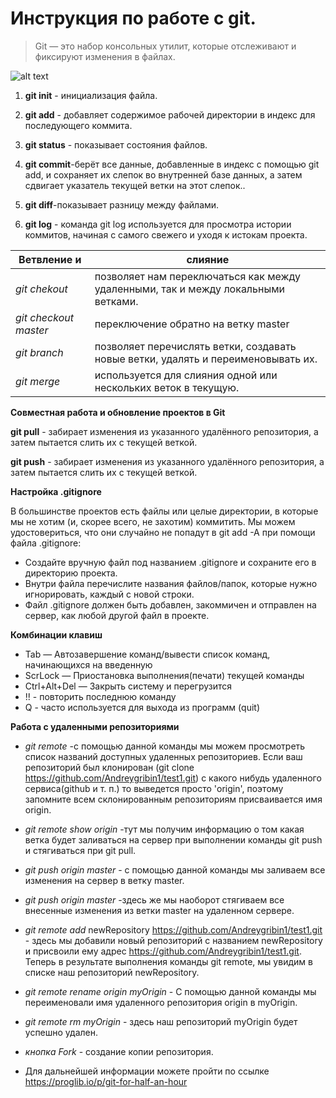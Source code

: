 # Инструкция по работе с git.
> Git — это набор консольных утилит, которые отслеживают и фиксируют изменения в файлах.

  ![alt text](https://media.proglib.io/wp-uploads/2017/10/Professortocat_v2-300x300.png)

1. **git init** - инициализация файла.

2. **git add** - добавляет содержимое рабочей директории в индекс для последующего коммита.

3. **git status** -  показывает состояния файлов.

4. **git commit**-берёт все данные, добавленные в индекс с помощью git add, и сохраняет их слепок во внутренней базе данных, а затем сдвигает указатель текущей ветки на этот слепок..

5. **git diff**-показывает разницу между файлами.

6. **git log** - команда git log используется для просмотра истории коммитов, начиная с самого свежего и уходя к истокам проекта. 

 |Ветвление и  |слияние      |
 |-------------|-------------|
|*git chekout*   |позволяет нам переключаться как между удаленными, так и между локальными ветками.       |        
|*git checkout master*|переключение обратно на ветку master|
|*git branch*|  позволяет перечислять ветки, создавать новые ветки, удалять и переименовывать их.|
|*git merge*|  используется для слияния одной или нескольких веток в текущую.|


**Совместная работа и обновление проектов в Git**

 **git pull** - забирает изменения из указанного удалённого репозитория, а затем пытается слить их с текущей веткой.

 **git push** - забирает изменения из указанного удалённого репозитория, а затем пытается слить их с текущей веткой.
 
**Настройка .gitignore**

В большинстве проектов есть файлы или целые директории, в которые мы не хотим (и, скорее всего, не захотим) коммитить. Мы можем удостовериться, что они случайно не попадут в git add -A при помощи файла .gitignore:

* Создайте вручную файл под названием .gitignore и сохраните его в директорию проекта.
* Внутри файла перечислите названия файлов/папок, которые нужно игнорировать, каждый с новой строки.
* Файл .gitignore должен быть добавлен, закоммичен и отправлен на сервер, как любой другой файл в проекте.

**Комбинации клавиш**
* Tab — Автозавершение команд/вывести список команд, начинающихся на введенную
* ScrLock — Приостановка выполнения(печати) текущей команды
* Ctrl+Alt+Del — Закрыть систему и перегрузится
* !! - повторить последнюю команду
* Q - часто используется для выхода из программ (quit)

**Работа с удаленными репозиториями**

* *git remote* -c помощью данной команды мы можем просмотреть список названий доступных удаленных репозиториев. Если ваш репозиторий был клонирован (git clone https://github.com/Andreygribin1/test1.git) с какого нибудь удаленного сервиса(github и т. п.) то выведется просто 'origin', поэтому запомните всем склонированным репозиториям присваивается имя origin.

* *git remote show origin* -тут мы получим информацию о том какая ветка будет заливаться на сервер при выполнении команды git push и стягиваться при git pull.

* *git push origin master* - c помощью данной команды мы заливаем все изменения на сервер в ветку master.

* *git push origin master* -здесь же мы наоборот стягиваем все внесенные изменения из ветки master на удаленном сервере.

* *git remote add* newRepository https://github.com/Andreygribin1/test1.git - здесь мы добавили новый репозиторий с названием newRepository и присвоили ему адрес https://github.com/Andreygribin1/test1.git. Теперь в результате выполнения команды git remote, мы увидим в списке наш репозиторий newRepository.

* *git remote rename origin myOrigin* - С помощью данной команды мы переименовали имя удаленного репозитория origin в myOrigin.

* *git remote rm myOrigin* - здесь наш репозиторий myOrigin будет успешно удален. 

* *кнопка Fork* - создание копии репозитория.

- Для дальнейшей информации можете пройти по ссылке https://proglib.io/p/git-for-half-an-hour
